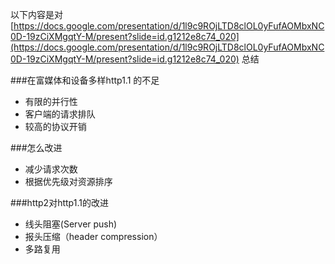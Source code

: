 以下内容是对[https://docs.google.com/presentation/d/1l9c9ROjLTD8clOL0yFufAOMbxNC0D-19zCiXMgqtY-M/present?slide=id.g1212e8c74_020](https://docs.google.com/presentation/d/1l9c9ROjLTD8clOL0yFufAOMbxNC0D-19zCiXMgqtY-M/present?slide=id.g1212e8c74_020) 总结

###在富媒体和设备多样http1.1 的不足
*   有限的并行性
*   客户端的请求排队
*   较高的协议开销

###怎么改进
*   减少请求次数
*   根据优先级对资源排序

###http2对http1.1的改进
*   线头阻塞(Server push)
*   报头压缩（header compression）
*	多路复用